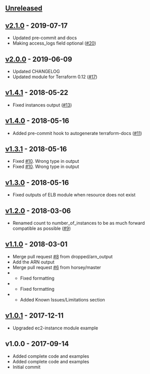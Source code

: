 <a name="unreleased"></a>
## [Unreleased]



<a name="v2.1.0"></a>
## [v2.1.0] - 2019-07-17

- Updated pre-commit and docs
- Making access_logs field optional ([#20](https://github.com/terraform-aws-modules/terraform-aws-elb/issues/20))


<a name="v2.0.0"></a>
## [v2.0.0] - 2019-06-09

- Updated CHANGELOG
- Updated module for Terraform 0.12 ([#17](https://github.com/terraform-aws-modules/terraform-aws-elb/issues/17))


<a name="v1.4.1"></a>
## [v1.4.1] - 2018-05-22

- Fixed instances output ([#13](https://github.com/terraform-aws-modules/terraform-aws-elb/issues/13))


<a name="v1.4.0"></a>
## [v1.4.0] - 2018-05-16

- Added pre-commit hook to autogenerate terraform-docs ([#11](https://github.com/terraform-aws-modules/terraform-aws-elb/issues/11))


<a name="v1.3.1"></a>
## [v1.3.1] - 2018-05-16

- Fixed [#10](https://github.com/terraform-aws-modules/terraform-aws-elb/issues/10). Wrong type in output
- Fixed [#10](https://github.com/terraform-aws-modules/terraform-aws-elb/issues/10). Wrong type in output


<a name="v1.3.0"></a>
## [v1.3.0] - 2018-05-16

- Fixed outputs of ELB module when resource does not exist


<a name="v1.2.0"></a>
## [v1.2.0] - 2018-03-06

- Renamed count to number_of_instances to be as much forward compatible as possible ([#9](https://github.com/terraform-aws-modules/terraform-aws-elb/issues/9))


<a name="v1.1.0"></a>
## [v1.1.0] - 2018-03-01

- Merge pull request [#8](https://github.com/terraform-aws-modules/terraform-aws-elb/issues/8) from dropped/arn_output
- Add the ARN output
- Merge pull request [#6](https://github.com/terraform-aws-modules/terraform-aws-elb/issues/6) from horsey/master
- - Fixed formatting
- - Fixed formatting
- - Added Known Issues/Limitations section


<a name="v1.0.1"></a>
## [v1.0.1] - 2017-12-11

- Upgraded ec2-instance module example


<a name="v1.0.0"></a>
## v1.0.0 - 2017-09-14

- Added complete code and examples
- Added complete code and examples
- Initial commit


[Unreleased]: https://github.com/terraform-aws-modules/terraform-aws-elb/compare/v2.1.0...HEAD
[v2.1.0]: https://github.com/terraform-aws-modules/terraform-aws-elb/compare/v2.0.0...v2.1.0
[v2.0.0]: https://github.com/terraform-aws-modules/terraform-aws-elb/compare/v1.4.1...v2.0.0
[v1.4.1]: https://github.com/terraform-aws-modules/terraform-aws-elb/compare/v1.4.0...v1.4.1
[v1.4.0]: https://github.com/terraform-aws-modules/terraform-aws-elb/compare/v1.3.1...v1.4.0
[v1.3.1]: https://github.com/terraform-aws-modules/terraform-aws-elb/compare/v1.3.0...v1.3.1
[v1.3.0]: https://github.com/terraform-aws-modules/terraform-aws-elb/compare/v1.2.0...v1.3.0
[v1.2.0]: https://github.com/terraform-aws-modules/terraform-aws-elb/compare/v1.1.0...v1.2.0
[v1.1.0]: https://github.com/terraform-aws-modules/terraform-aws-elb/compare/v1.0.1...v1.1.0
[v1.0.1]: https://github.com/terraform-aws-modules/terraform-aws-elb/compare/v1.0.0...v1.0.1

